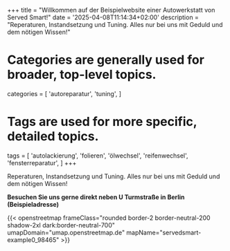 +++
title = "Willkommen auf der Beispielwebsite einer Autowerkstatt von Served Smart!"
date = '2025-04-08T11:14:34+02:00'
description = "Reperaturen, Instandsetzung und Tuning. Alles nur bei uns mit Geduld und dem nötigen Wissen!"
# Categories are generally used for broader, top-level topics.
categories = [
 'autoreparatur',
 'tuning',
]
# Tags are used for more specific, detailed topics.
tags = [
 'autolackierung',
 'folieren',
 'ölwechsel',
 'reifenwechsel',
 'fensterreparatur',
]
+++

Reperaturen, Instandsetzung und Tuning. Alles nur bei uns mit Geduld und dem nötigen Wissen!

<b>Besuchen Sie uns gerne direkt neben U Turmstraße in Berlin<br>(Beispieladresse)</b>

{{< openstreetmap frameClass="rounded border-2 border-neutral-200 shadow-2xl dark:border-neutral-700" umapDomain="umap.openstreetmap.de" mapName="servedsmart-example0_98465" >}}
